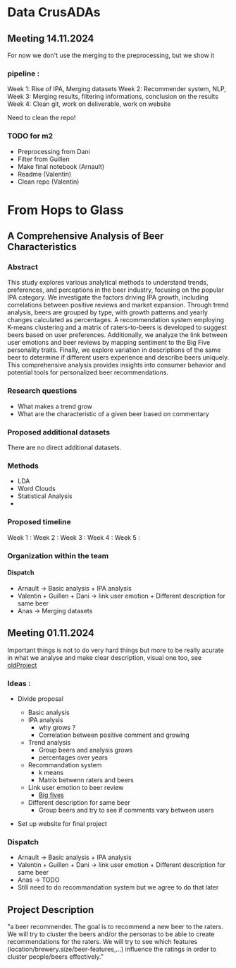 
# Data CrusADAs


## Meeting 14.11.2024
For now we don't use the merging to the preprocessing, but we show it

### pipeline : 
Week 1: Rise of IPA, Merging datasets
Week 2: Recommender system, NLP, 
Week 3: Merging results, filtering informations, conclusion on the results
Week 4: Clean git, work on deliverable, work on website

Need to clean the repo!

### TODO for m2
- Preprocessing from Dani
- Filter from Guillen
- Make final notebook (Arnault)
- Readme (Valentin)
- Clean repo (Valentin)

# From Hops to Glass
## A Comprehensive Analysis of Beer Characteristics

### Abstract
This study explores various analytical methods to understand trends, preferences, and perceptions in the beer industry, focusing on the popular IPA category. We investigate the factors driving IPA growth, including correlations between positive reviews and market expansion. Through trend analysis, beers are grouped by type, with growth patterns and yearly changes calculated as percentages. A recommendation system employing K-means clustering and a matrix of raters-to-beers is developed to suggest beers based on user preferences. Additionally, we analyze the link between user emotions and beer reviews by mapping sentiment to the Big Five personality traits. Finally, we explore variation in descriptions of the same beer to determine if different users experience and describe beers uniquely. This comprehensive analysis provides insights into consumer behavior and potential tools for personalized beer recommendations.

### Research questions
- What makes a trend grow
- What are the characteristic of a given beer based on commentary

### Proposed additional datasets
 There are no direct additional datasets.

### Methods
- LDA
- Word Clouds
- Statistical Analysis
- 

### Proposed timeline
Week 1 : 
Week 2 : 
Week 3 : 
Week 4 : 
Week 5 : 

### Organization within the team
#### Dispatch 
- Arnault -> Basic analysis + IPA analysis
- Valentin + Guillen + Dani -> link user emotion + Different description for same beer
- Anas -> Merging datasets





## Meeting 01.11.2024
Important things is not to do very hard things but more to be really acurate in what we analyse and make clear description, visual one too, see [oldProject](https://hadriensevel.github.io/vivalavada/#fnref:3)

### Ideas : 
- Divide proposal
  - Basic analysis
  - IPA analysis
    - why grows ?
    - Correlation between positive comment and growing
  - Trend analysis
    - Group beers and analysis grows
    - percentages over years 
  - Recommandation system
    - k means
    - Matrix betwenn raters and beers  
  - Link user emotion to beer review
    - [Big fives](https://www.verywellmind.com/the-big-five-personality-dimensions-2795422)
  - Different description for same beer
    - Group beers and try to see if comments vary between users
  
- Set up website for final project

### Dispatch
- Arnault -> Basic analysis + IPA analysis
- Valentin + Guillen + Dani -> link user emotion + Different description for same beer
- Anas -> TODO
- Still need to do recommandation system but we agree to do that later


## Project Description

"a beer recommender. The goal is to recommend a new beer to the raters. We will try to cluster the beers and/or the personas to be able to create recommendations for the raters. We will try to see which features (location/brewery.size/beer-features,...) influence the ratings in order to cluster people/beers effectively."


